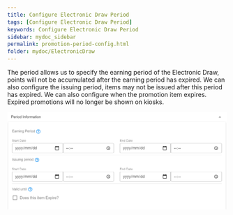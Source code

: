 ```yaml
---
title: Configure Electronic Draw Period
tags: [Configure Electronic Draw Period]
keywords: Configure Electronic Draw Period
sidebar: mydoc_sidebar
permalink: promotion-period-config.html
folder: mydoc/ElectronicDraw
---
```


The period allows us to specify the earning period of the Electronic Draw, points will not be accumulated after the earning period has expired. We can also configure the issuing period, items may not be issued after this period has expired. We can also configure when the promotion item expires. Expired promotions will no longer be shown on kiosks. 

<img src="./img/Promotions/PromotionPeriodMaint.png" alt="">